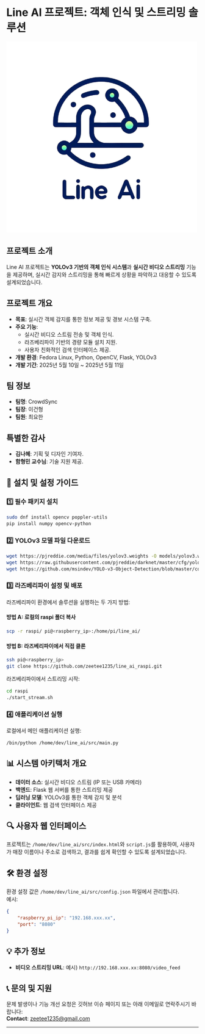 # Line AI 프로젝트: 객체 인식 및 스트리밍 솔루션

![Project Banner](images/Line_Ai.png)

## 프로젝트 소개
Line AI 프로젝트는 **YOLOv3 기반의 객체 인식 시스템**과 **실시간 비디오 스트리밍** 기능을 제공하며, 실시간 감지와 스트리밍을 통해 빠르게 상황을 파악하고 대응할 수 있도록 설계되었습니다.

## 프로젝트 개요
- **목표**: 실시간 객체 감지를 통한 정보 제공 및 경보 시스템 구축.
- **주요 기능**:
  - 실시간 비디오 스트림 전송 및 객체 인식.
  - 라즈베리파이 기반의 경량 모듈 설치 지원.
  - 사용자 친화적인 검색 인터페이스 제공.
- **개발 환경**: Fedora Linux, Python, OpenCV, Flask, YOLOv3
- **개발 기간**: 2025년 5월 10일 ~ 2025년 5월 11일

## 팀 정보
- **팀명**: CrowdSync  
- **팀장**: 이건형  
- **팀원**: 최요한  

## 특별한 감사
- **김나혜**: 기획 및 디자인 기여자.
- **함형민 교수님**: 기술 지원 제공.

## 📂 설치 및 설정 가이드

### 1️⃣ 필수 패키지 설치
```sh
sudo dnf install opencv poppler-utils
pip install numpy opencv-python
```

### 2️⃣ YOLOv3 모델 파일 다운로드
```sh
wget https://pjreddie.com/media/files/yolov3.weights -O models/yolov3.weights
wget https://raw.githubusercontent.com/pjreddie/darknet/master/cfg/yolov3.cfg -O models/yolov3.cfg
wget https://github.com/msindev/YOLO-v3-Object-Detection/blob/master/coco.names -O models/coco.names
```

### 3️⃣ 라즈베리파이 설정 및 배포
라즈베리파이 환경에서 솔루션을 실행하는 두 가지 방법:

#### 방법 A: 로컬의 raspi 폴더 복사
```sh
scp -r raspi/ pi@<raspberry_ip>:/home/pi/line_ai/
```

#### 방법 B: 라즈베리파이에서 직접 클론
```sh
ssh pi@<raspberry_ip>
git clone https://github.com/zeetee1235/line_ai_raspi.git
```

라즈베리파이에서 스트리밍 시작:
```sh
cd raspi
./start_stream.sh
```

### 4️⃣ 애플리케이션 실행
로컬에서 메인 애플리케이션 실행:
```sh
/bin/python /home/dev/line_ai/src/main.py
```

## 📊 시스템 아키텍처 개요
- **데이터 소스**: 실시간 비디오 스트림 (IP 또는 USB 카메라)
- **백엔드**: Flask 웹 서버를 통한 스트리밍 제공
- **딥러닝 모델**: YOLOv3를 통한 객체 감지 및 분석
- **클라이언트**: 웹 검색 인터페이스 제공

## 🔍 사용자 웹 인터페이스
프로젝트는 `/home/dev/line_ai/src/index.html`와 `script.js`를 활용하여, 사용자가 매장 이름이나 주소로 검색하고, 결과를 쉽게 확인할 수 있도록 설계되었습니다.

## 🛠 환경 설정
환경 설정 값은 `/home/dev/line_ai/src/config.json` 파일에서 관리합니다.  
예시:
```json
{
    "raspberry_pi_ip": "192.168.xxx.xx",
    "port": "8080"
}
```

## 💡 추가 정보
- **비디오 스트리밍 URL**: 예시) `http://192.168.xxx.xx:8080/video_feed`   

## 📞 문의 및 지원
문제 발생이나 기능 개선 요청은 깃허브 이슈 페이지 또는 아래 이메일로 연락주시기 바랍니다:  
**Contact**: zeetee1235@gmail.com

---
